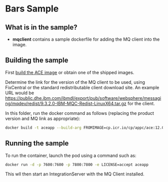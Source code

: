 
# Bars Sample

## What is in the sample?

- **mqclient** contains a sample dockerfile for adding the MQ client into the image.

## Building the sample

First [build the ACE image](../../README.md#Building-a-container-image) or obtain one of the shipped images.

Determine the link for the version of the MQ client to be used, using FixCentral or the standard redistributable
client download site. An example URL would be https://public.dhe.ibm.com/ibmdl/export/pub/software/websphere/messaging/mqdev/redist/9.3.2.0-IBM-MQC-Redist-LinuxX64.tar.gz
for the client.

In this folder, run the docker command as follows (replacing the product version and MQ link as appropriate):

```bash
docker build -t aceapp --build-arg FROMIMAGE=cp.icr.io/cp/appc/ace:12.0.8.0-r1 --build-arg MQ_URL=https://public.dhe.ibm.com/ibmdl/export/pub/software/websphere/messaging/mqdev/redist/9.3.2.0-IBM-MQC-Redist-LinuxX64.tar.gz --file Dockerfile .
```

## Running the sample

To run the container, launch the pod using a command such as:

```bash
docker run -d -p 7600:7600 -p 7800:7800 -e LICENSE=accept aceapp
```

This wll then start an IntegrationServer with the MQ Client installed.
